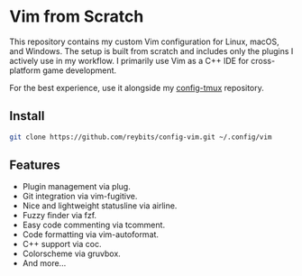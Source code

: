 # Vim from Scratch

This repository contains my custom Vim configuration for Linux, macOS, and Windows. The setup is built from scratch and includes only the plugins I actively use in my workflow. I primarily use Vim as a C++ IDE for cross-platform game development.

For the best experience, use it alongside my [config-tmux](https://github.com/reybits/config-tmux.git) repository.

## Install

```sh
git clone https://github.com/reybits/config-vim.git ~/.config/vim
```

## Features

- Plugin management via plug.
- Git integration via vim-fugitive.
- Nice and lightweight statusline via airline.
- Fuzzy finder via fzf.
- Easy code commenting via tcomment.
- Code formatting via vim-autoformat.
- C++ support via coc.
- Colorscheme via gruvbox.
- And more...
